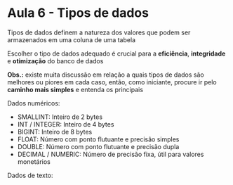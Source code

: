 # Aula 6 - Tipos de dados
Tipos de dados definem a natureza dos valores que podem ser armazenados em uma coluna de uma tabela

Escolher o tipo de dados adequado é crucial para a **eficiência**, **integridade** e **otimização** do banco de dados

**Obs.:** existe muita discussão em relação a quais tipos de dados são melhores ou piores em cada caso, então, como iniciante, procure ir pelo **caminho mais simples** e entenda os principais

Dados numéricos:
- SMALLINT: Inteiro de 2 bytes
- INT / INTEGER: Inteiro de 4 bytes
- BIGINT: Inteiro de 8 bytes
- FLOAT: Número com ponto flutuante e precisão simples
- DOUBLE: Número com ponto flutuante e precisão dupla
- DECIMAL / NUMERIC: Número de precisão fixa, útil para valores monetários

Dados de texto:
